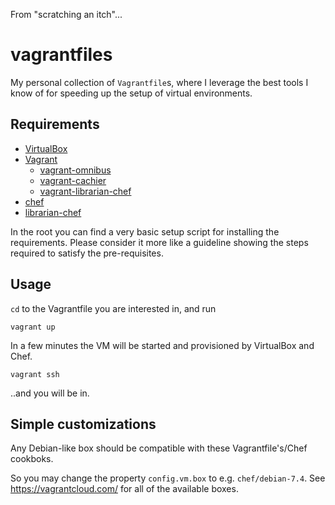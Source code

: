 From "scratching an itch"...


vagrantfiles
============

My personal collection of `Vagrantfile`s, where I leverage the best tools I know of for speeding up the setup of virtual environments.


## Requirements

- [VirtualBox](https://www.virtualbox.org/)
- [Vagrant](http://www.vagrantup.com)
  + [vagrant-omnibus](https://github.com/schisamo/vagrant-omnibus)
  + [vagrant-cachier](https://github.com/fgrehm/vagrant-cachier)
  + [vagrant-librarian-chef](https://github.com/jimmycuadra/vagrant-librarian-chef)
- [chef](http://www.getchef.com)
- [librarian-chef](https://github.com/applicationsonline/librarian-chef)

In the root you can find a very basic setup script for installing the requirements.
Please consider it more like a guideline showing the steps required to satisfy the pre-requisites.

## Usage

`cd` to the Vagrantfile you are interested in, and run

    vagrant up

In a few minutes the VM will be started and provisioned by VirtualBox and Chef.

    vagrant ssh

..and you will be in.


## Simple customizations

Any Debian-like box should be compatible with these Vagrantfile's/Chef cookboks.

So you may change the property `config.vm.box` to e.g. `chef/debian-7.4`.
See https://vagrantcloud.com/ for all of the available boxes.